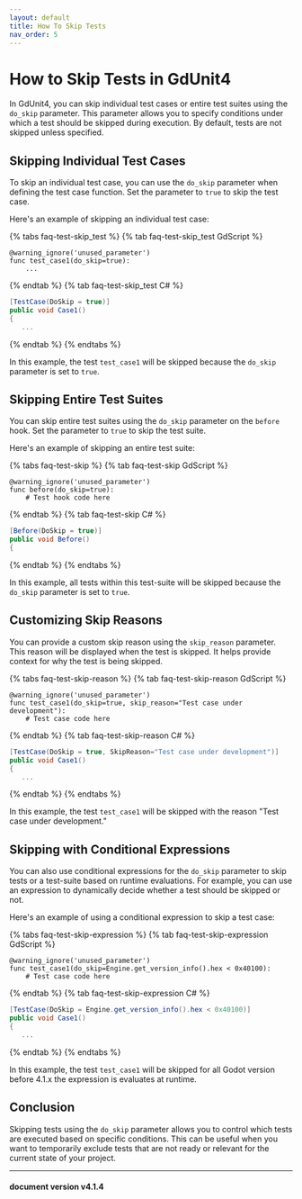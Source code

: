 ```yaml
---
layout: default
title: How To Skip Tests
nav_order: 5
---
```


# How to Skip Tests in GdUnit4

In GdUnit4, you can skip individual test cases or entire test suites using the `do_skip` parameter. This parameter allows you to specify conditions under which a test should be skipped during execution. By default, tests are not skipped unless specified.

## Skipping Individual Test Cases

To skip an individual test case, you can use the `do_skip` parameter when defining the test case function. Set the parameter to `true` to skip the test case.

Here's an example of skipping an individual test case:

{% tabs faq-test-skip_test %}
{% tab faq-test-skip_test GdScript %}

```gdscript
@warning_ignore('unused_parameter')
func test_case1(do_skip=true):
    ...
```

{% endtab %}
{% tab faq-test-skip_test C# %}

```cs
[TestCase(DoSkip = true)]
public void Case1()
{
   ...
```

{% endtab %}
{% endtabs %}

In this example, the test `test_case1` will be skipped because the `do_skip` parameter is set to `true`.

## Skipping Entire Test Suites

You can skip entire test suites using the `do_skip` parameter on the `before` hook. Set the parameter to `true` to skip the test suite.

Here's an example of skipping an entire test suite:

{% tabs faq-test-skip %}
{% tab faq-test-skip GdScript %}

```gdscript
@warning_ignore('unused_parameter')
func before(do_skip=true):
    # Test hook code here
```

{% endtab %}
{% tab faq-test-skip C# %}

```cs
[Before(DoSkip = true)]
public void Before()
{
```

{% endtab %}
{% endtabs %}

In this example, all tests within this test-suite will be skipped because the `do_skip` parameter is set to `true`.

## Customizing Skip Reasons

You can provide a custom skip reason using the `skip_reason` parameter. This reason will be displayed when the test is skipped. It helps provide context for why the test is being skipped.

{% tabs faq-test-skip-reason %}
{% tab faq-test-skip-reason GdScript %}

```gdscript
@warning_ignore('unused_parameter')
func test_case1(do_skip=true, skip_reason="Test case under development"):
    # Test case code here
```

{% endtab %}
{% tab faq-test-skip-reason C# %}

```cs
[TestCase(DoSkip = true, SkipReason="Test case under development")]
public void Case1()
{
   ...
```

{% endtab %}
{% endtabs %}

In this example, the test `test_case1` will be skipped with the reason "Test case under development."

## Skipping with Conditional Expressions

You can also use conditional expressions for the `do_skip` parameter to skip tests or a test-suite based on runtime evaluations. For example, you can use an expression to dynamically decide whether a test should be skipped or not.

Here's an example of using a conditional expression to skip a test case:

{% tabs faq-test-skip-expression %}
{% tab faq-test-skip-expression GdScript %}

```gdscript
@warning_ignore('unused_parameter')
func test_case1(do_skip=Engine.get_version_info().hex < 0x40100):
    # Test case code here
```

{% endtab %}
{% tab faq-test-skip-expression C# %}

```cs
[TestCase(DoSkip = Engine.get_version_info().hex < 0x40100)]
public void Case1()
{
   ...
```

{% endtab %}
{% endtabs %}

In this example, the test `test_case1` will be skipped for all Godot version before 4.1.x the expression is evaluates at runtime.

## Conclusion

Skipping tests using the `do_skip` parameter allows you to control which tests are executed based on specific conditions. This can be useful when you want to temporarily exclude tests that are not ready or relevant for the current state of your project.

---
<h4> document version v4.1.4 </h4>
